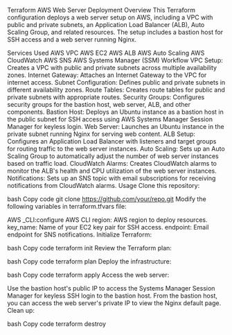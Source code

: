 Terraform AWS Web Server Deployment
Overview
This Terraform configuration deploys a web server setup on AWS, including a VPC with public and private subnets, an Application Load Balancer (ALB), Auto Scaling Group, and related resources. The setup includes a bastion host for SSH access and a web server running Nginx.

Services Used
AWS VPC
AWS EC2
AWS ALB
AWS Auto Scaling
AWS CloudWatch
AWS SNS
AWS Systems Manager (SSM)
Workflow
VPC Setup: Creates a VPC with public and private subnets across multiple availability zones.
Internet Gateway: Attaches an Internet Gateway to the VPC for internet access.
Subnet Configuration: Defines public and private subnets in different availability zones.
Route Tables: Creates route tables for public and private subnets with appropriate routes.
Security Groups: Configures security groups for the bastion host, web server, ALB, and other components.
Bastion Host: Deploys an Ubuntu instance as a bastion host in the public subnet for SSH access using AWS Systems Manager Session Manager for keyless login.
Web Server: Launches an Ubuntu instance in the private subnet running Nginx for serving web content.
ALB Setup: Configures an Application Load Balancer with listeners and target groups for routing traffic to the web server instances.
Auto Scaling: Sets up an Auto Scaling Group to automatically adjust the number of web server instances based on traffic load.
CloudWatch Alarms: Creates CloudWatch alarms to monitor the ALB's health and CPU utilization of the web server instances.
Notifications: Sets up an SNS topic with email subscriptions for receiving notifications from CloudWatch alarms.
Usage
Clone this repository:

bash
Copy code
git clone https://github.com/your/repo.git
Modify the following variables in terraform.tfvars file:

AWS _CLI:configure AWS CLI
region: AWS region to deploy resources.
key_name: Name of your EC2 key pair for SSH access.
endpoint: Email endpoint for SNS notifications.
Initialize Terraform:

bash
Copy code
terraform init
Review the Terraform plan:

bash
Copy code
terraform plan
Deploy the infrastructure:

bash
Copy code
terraform apply
Access the web server:

Use the bastion host's public IP to access the Systems Manager Session Manager for keyless SSH login to the bastion host.
From the bastion host, you can access the web server's private IP to view the Nginx default page.
Clean up:

bash
Copy code
terraform destroy
